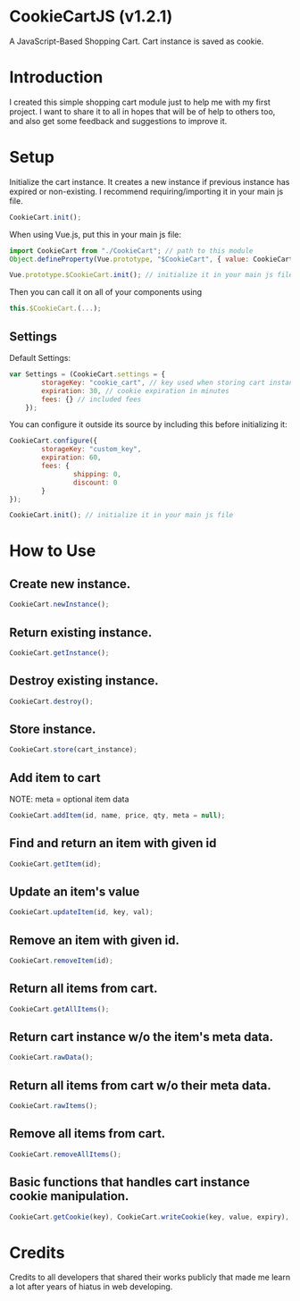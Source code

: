 # CookieCartJS (v1.2.1)
A JavaScript-Based Shopping Cart. Cart instance is saved as cookie.




# Introduction
I created this simple shopping cart module just to help me with my first project. I want to share it to all in hopes that will be of help to others too, and also get some feedback and suggestions to improve it.




# Setup

Initialize the cart instance. It creates a new instance if previous instance has expired or non-existing. I recommend requiring/importing it in your main js file.
```javascript
CookieCart.init();
```

When using Vue.js, put this in your main js file:
```javascript
import CookieCart from "./CookieCart"; // path to this module
Object.defineProperty(Vue.prototype, "$CookieCart", { value: CookieCart });

Vue.prototype.$CookieCart.init(); // initialize it in your main js file
```
Then you can call it on all of your components using 
```javascript
this.$CookieCart.(...);
```

## Settings
Default Settings:
```javascript
var Settings = (CookieCart.settings = {
        storageKey: "cookie_cart", // key used when storing cart instance to cookie
        expiration: 30, // cookie expiration in minutes
        fees: {} // included fees
    });
```
You can configure it outside its source by including this before initializing it:
```javascript
CookieCart.configure({
        storageKey: "custom_key",
        expiration: 60,
        fees: {
                shipping: 0,
                discount: 0
        }
});

CookieCart.init(); // initialize it in your main js file
```




# How to Use

## Create new instance.
```javascript
CookieCart.newInstance();
```


## Return existing instance.
```javascript
CookieCart.getInstance();
```


## Destroy existing instance.
```javascript
CookieCart.destroy();
```


## Store instance.
```javascript
CookieCart.store(cart_instance);
```


## Add item to cart
NOTE: meta = optional item data
```javascript
CookieCart.addItem(id, name, price, qty, meta = null);
```


## Find and return an item with given id
```javascript
CookieCart.getItem(id);
```


## Update an item's value
```javascript
CookieCart.updateItem(id, key, val);
```


## Remove an item with given id.
```javascript
CookieCart.removeItem(id);
```


## Return all items from cart.
```javascript
CookieCart.getAllItems();
```


## Return cart instance w/o the item's meta data.
```javascript
CookieCart.rawData();
```


## Return all items from cart w/o their meta data.
```javascript
CookieCart.rawItems();
```


## Remove all items from cart.
```javascript
CookieCart.removeAllItems();
```


## Basic functions that handles cart instance cookie manipulation.
```javascript
CookieCart.getCookie(key), CookieCart.writeCookie(key, value, expiry), CookieCart.deleteCookie(key)
```




# Credits
Credits to all developers that shared their works publicly that made me learn a lot after years of hiatus in web developing.   
